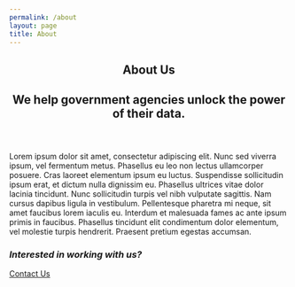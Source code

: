 ```yaml
---
permalink: /about
layout: page
title: About
---
```

<section>
  <header>
    <h1>About Us</h1>
    <h2 class="page-subtitle">
      We help government agencies unlock the power of their data.
    </h2>
  </header>
  <p>
    Lorem ipsum dolor sit amet, consectetur adipiscing elit. Nunc sed viverra ipsum, vel fermentum metus. Phasellus eu leo non lectus ullamcorper posuere. Cras laoreet elementum ipsum eu luctus. Suspendisse sollicitudin ipsum erat, et dictum nulla dignissim eu. Phasellus ultrices vitae dolor lacinia tincidunt. Nunc sollicitudin turpis vel nibh vulputate sagittis. Nam cursus dapibus ligula in vestibulum. Pellentesque pharetra mi neque, sit amet faucibus lorem iaculis eu. Interdum et malesuada fames ac ante ipsum primis in faucibus. Phasellus tincidunt elit condimentum dolor elementum, vel molestie turpis hendrerit. Praesent pretium egestas accumsan.
  </p>
  <h3>
    <em>Interested in working with us?</em>
  </h3>
  <a class="page-cta" href="#">Contact Us</a>
</section>